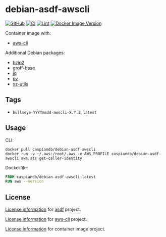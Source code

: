 # debian-asdf-awscli

[![GitHub](https://img.shields.io/github/v/tag/caspiandb/docker-debian-asdf-awscli?label=GitHub)](https://github.com/caspiandb/docker-debian-asdf-awscli)
[![CI](https://github.com/caspiandb/docker-debian-asdf-awscli/actions/workflows/ci.yaml/badge.svg)](https://github.com/caspiandb/docker-debian-asdf-awscli/actions/workflows/ci.yaml)
[![Lint](https://github.com/caspiandb/docker-debian-asdf-awscli/actions/workflows/lint.yaml/badge.svg)](https://github.com/caspiandb/docker-debian-asdf-awscli/actions/workflows/lint.yaml)
[![Docker Image Version](https://img.shields.io/docker/v/caspiandb/debian-asdf-awscli/latest?label=docker&logo=docker)](https://hub.docker.com/r/caspiandb/debian-asdf-awscli)

Container image with:

- [aws-cli](https://github.com/aws/aws-cli)

Additional Debian packages:

- [bzip2](https://packages.debian.org/bullseye/bzip2)
- [groff-base](https://packages.debian.org/bullseye/groff-base)
- [jq](https://packages.debian.org/bullseye/jq)
- [pv](https://packages.debian.org/bullseye/pv)
- [xz-utils](https://packages.debian.org/bullseye/xz-utils)

## Tags

- `bullseye-YYYYmmdd-awscli-X.Y.Z`, `latest`

## Usage

CLI:

```shell
docker pull caspiandb/debian-asdf-awscli
docker run -v ~/.aws:/root/.aws -e AWS_PROFILE caspiandb/debian-asdf-awscli aws sts get-caller-identity
```

Dockerfile:

```Dockerfile
FROM caspiandb/debian-asdf-awscli:latest
RUN aws --version
```

## License

[License information](https://github.com/asdf-vm/asdf/blob/master/LICENSE) for
[asdf](https://asdf-vm.com/) project.

[License information](https://github.com/aws/aws-cli/blob/develop/LICENSE.txt)
for [aws-cli](https://github.com/aws/aws-cli) project.

[License
information](https://github.com/caspiandb/docker-debian-asdf-awscli/blob/main/LICENSE) for
container image project.
